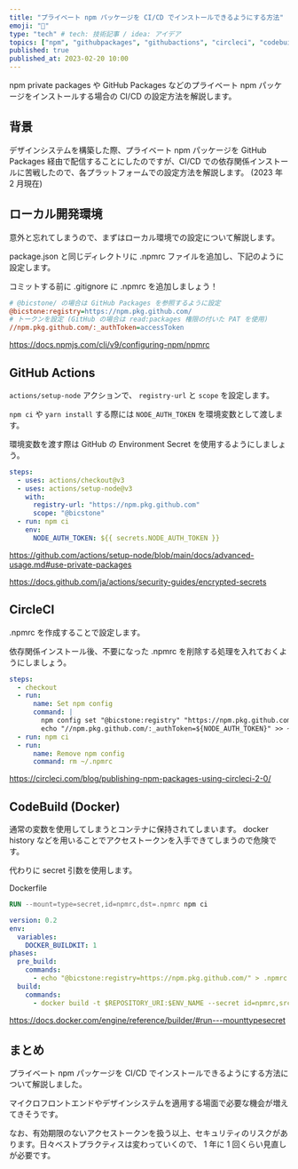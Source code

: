 ```yaml
---
title: "プライベート npm パッケージを CI/CD でインストールできるようにする方法"
emoji: "🔐"
type: "tech" # tech: 技術記事 / idea: アイデア
topics: ["npm", "githubpackages", "githubactions", "circleci", "codebuild"]
published: true
published_at: 2023-02-20 10:00
---
```


npm private packages や GitHub Packages などのプライベート npm パッケージをインストールする場合の CI/CD の設定方法を解説します。

## 背景

デザインシステムを構築した際、プライベート npm パッケージを GitHub Packages 経由で配信することにしたのですが、CI/CD での依存関係インストールに苦戦したので、各プラットフォームでの設定方法を解説します。 (2023 年 2 月現在)

## ローカル開発環境

意外と忘れてしまうので、まずはローカル環境での設定について解説します。

package.json と同じディレクトリに .npmrc ファイルを追加し、下記のように設定します。

コミットする前に .gitignore に .npmrc を追加しましょう！

```ini
# @bicstone/ の場合は GitHub Packages を参照するように設定
@bicstone:registry=https://npm.pkg.github.com/
# トークンを設定 (GitHub の場合は read:packages 権限の付いた PAT を使用)
//npm.pkg.github.com/:_authToken=accessToken
```

https://docs.npmjs.com/cli/v9/configuring-npm/npmrc

## GitHub Actions

`actions/setup-node` アクションで、 `registry-url` と `scope` を設定します。

`npm ci` や `yarn install` する際には `NODE_AUTH_TOKEN` を環境変数として渡します。

環境変数を渡す際は GitHub の Environment Secret を使用するようにしましょう。

```yml
steps:
  - uses: actions/checkout@v3
  - uses: actions/setup-node@v3
    with:
      registry-url: "https://npm.pkg.github.com"
      scope: "@bicstone"
  - run: npm ci
    env:
      NODE_AUTH_TOKEN: ${{ secrets.NODE_AUTH_TOKEN }}
```

https://github.com/actions/setup-node/blob/main/docs/advanced-usage.md#use-private-packages

https://docs.github.com/ja/actions/security-guides/encrypted-secrets

## CircleCI

.npmrc を作成することで設定します。

依存関係インストール後、不要になった .npmrc を削除する処理を入れておくようにしましょう。

```yaml
steps:
  - checkout
  - run:
      name: Set npm config
      command: |
        npm config set "@bicstone:registry" "https://npm.pkg.github.com/"
        echo "//npm.pkg.github.com/:_authToken=${NODE_AUTH_TOKEN}" >> ~/.npmrc
  - run: npm ci
  - run:
      name: Remove npm config
      command: rm ~/.npmrc
```

https://circleci.com/blog/publishing-npm-packages-using-circleci-2-0/

## CodeBuild (Docker)

通常の変数を使用してしまうとコンテナに保持されてしまいます。 docker history などを用いることでアクセストークンを入手できてしまうので危険です。

代わりに secret 引数を使用します。

Dockerfile

```dockerfile
RUN --mount=type=secret,id=npmrc,dst=.npmrc npm ci
```

```yaml
version: 0.2
env:
  variables:
    DOCKER_BUILDKIT: 1
phases:
  pre_build:
    commands:
      - echo "@bicstone:registry=https://npm.pkg.github.com/" > .npmrc && echo "//npm.pkg.github.com/:_authToken=${NODE_AUTH_TOKEN}" >> .npmrc
  build:
    commands:
      - docker build -t $REPOSITORY_URI:$ENV_NAME --secret id=npmrc,src=.npmrc .
```

https://docs.docker.com/engine/reference/builder/#run---mounttypesecret

## まとめ

プライベート npm パッケージを CI/CD でインストールできるようにする方法について解説しました。

マイクロフロントエンドやデザインシステムを適用する場面で必要な機会が増えてきそうです。

なお、有効期限のないアクセストークンを扱う以上、セキュリティのリスクがあります。日々ベストプラクティスは変わっていくので、 1 年に 1 回くらい見直しが必要です。
